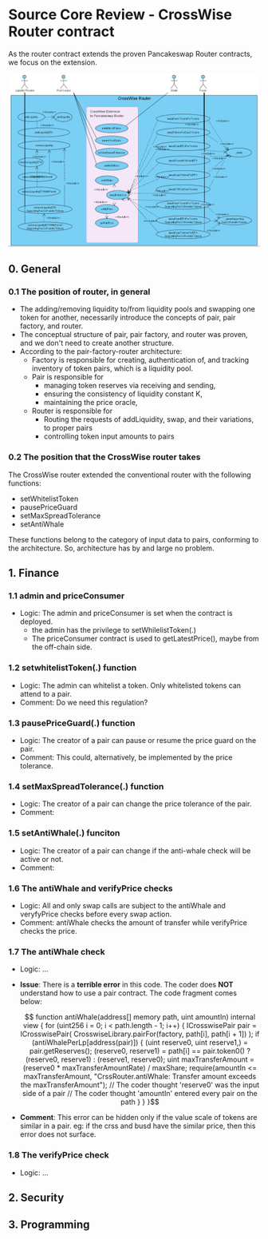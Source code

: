 # Source Core Review - CrossWise Router contract

As the router contract extends the proven Pancakeswap Router contracts, we focus on the extension.

<p align="center">
  <img src=".\_images\router-extension-model.PNG" width="1280" title="hover text">
</p>

## 0. General

### 0.1 The position of router, in general
- The adding/removing liquidity to/from liquidity pools and swapping one token for another, necessarily introduce the concepts of pair, pair factory, and router.
- The conceptual structure of pair, pair factory, and router was proven, and we don't need to create another structure.
- According to the pair-factory-router architecture:
  - Factory is responsible for creating, authentication of, and tracking inventory of token pairs, which is a liquidity pool.
  - Pair is responsible for 
    - managing token reserves via receiving and sending, 
    - ensuring the consistency of liquidity constant K, 
    - maintaining the price oracle,
  - Router is responsible for
    - Routing the requests of addLiquidity, swap, and their variations, to proper pairs
    - controlling token input amounts to pairs

### 0.2 The position that the CrossWise router takes
The CrossWise router extended the conventional router with the following functions:
- setWhitelistToken
- pausePriceGuard
- setMaxSpreadTolerance
- setAntiWhale

These functions belong to the category of input data to pairs, conforming to the architecture.
So, architecture has by and large no problem.


## 1. Finance

### 1.1 admin and priceConsumer
- Logic: The admin and priceConsumer is set when the contract is deployed.
  - the admin has the privilege to setWhilelistToken(.)
  - The priceConsumer contract is used to getLatestPrice(), maybe from the off-chain side.

### 1.2 setwhitelistToken(.) function
- Logic: The admin can whitelist a token. Only whitelisted tokens can attend to a pair.
- Comment: Do we need this regulation?

### 1.3 pausePriceGuard(.) function
- Logic: The creator of a pair can pause or resume the price guard on the pair.
- Comment: This could, alternatively, be implemented by the price tolerance.

### 1.4 setMaxSpreadTolerance(.) function
- Logic: The creator of a pair can change the price tolerance of the pair.
- Comment:

### 1.5 setAntiWhale(.) funciton
- Logic: The creator of a pair can change if the anti-whale check will be active or not.
- Comment:

### 1.6 The antiWhale and verifyPrice checks
- Logic: All and only swap calls are subject to the antiWhale and veryfyPrice checks before every swap action.
- Comment: antiWhale checks the amount of transfer while verifyPrice checks the price.

### 1.7 The antiWhale check
- Logic: ...
- **Issue**: There is a **terrible error** in this code. The coder does **NOT** understand how to use a pair contract.
  The code fragment comes below:
  ```math
    function antiWhale(address[] memory path, uint amountIn) internal view {
        for (uint256 i = 0; i < path.length - 1; i++) {
            ICrosswisePair pair = ICrosswisePair(
                CrosswiseLibrary.pairFor(factory, path[i], path[i + 1])
            );

            if (antiWhalePerLp[address(pair)]) {
                (uint reserve0, uint reserve1,) = pair.getReserves();
                (reserve0, reserve1) =
                    path[i] == pair.token0() ?
                    (reserve0, reserve1) :
                    (reserve1, reserve0);
                uint maxTransferAmount = (reserve0 * maxTransferAmountRate) / maxShare;
                require(amountIn <= maxTransferAmount, "CrssRouter.antiWhale: Transfer amount exceeds the maxTransferAmount");
                // The coder thought 'reserve0' was the input side of a pair
                // The coder thought 'amountIn' entered every pair on the path
            }
        }
    }
  ```

- **Comment**: This error can be hidden only if the value scale of tokens are similar in a pair.
  eg: if the crss and busd have the similar price, then this error does not surface.

### 1.8 The verifyPrice check
- Logic: ... 

## 2. Security


## 3. Programming